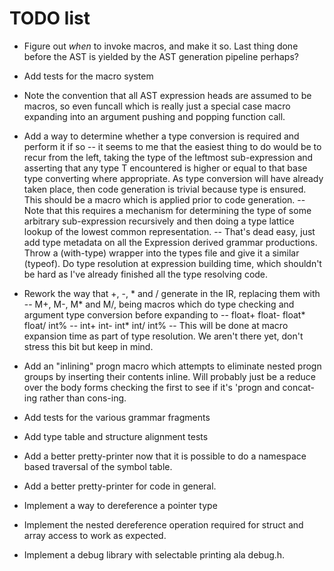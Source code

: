 # TODO list
- Figure out _when_ to invoke macros, and make it so. Last thing done before the
  AST is yielded by the AST generation pipeline perhaps?

- Add tests for the macro system

- Note the convention that all AST expression heads are assumed to be macros, so
  even funcall which is really just a special case macro expanding into an
  argument pushing and popping function call.

- Add a way to determine whether a type conversion is required and perform it if so
  -- it seems to me that the easiest thing to do would be to recur from the left, taking
     the type of the leftmost sub-expression and asserting that any type T encountered is
     higher or equal to that base type converting where appropriate. As type conversion
     will have already taken place, then code generation is trivial because type is ensured.
     This should be a macro which is applied prior to code generation.
  -- Note that this requires a mechanism for determining the type of some
     arbitrary sub-expression recursively and then doing a type lattice lookup
     of the lowest common representation.
     -- That's dead easy, just add type metadata on all the Expression derived
        grammar productions. Throw a (with-type) wrapper into the types file and
        give it a similar (typeof). Do type resolution at expression building
        time, which shouldn't be hard as I've already finished all the type
        resolving code.

- Rework the way that +, -, * and / generate in the IR, replacing them with
  -- M+, M-, M* and M/, being macros which do type checking and argument type conversion before expanding to
  -- float+ float- float* float/ int%
  -- int+ int- int* int/ int%
  -- This will be done at macro expansion time as part of type resolution. We
     aren't there yet, don't stress this bit but keep in mind.

- Add an "inlining" progn macro which attempts to eliminate nested progn groups
  by inserting their contents inline. Will probably just be a reduce over the
  body forms checking the first to see if it's 'progn and concat-ing rather
  than cons-ing.

- Add tests for the various grammar fragments

- Add type table and structure alignment tests

- Add a better pretty-printer now that it is possible to do a namespace based traversal of the symbol table.
- Add a better pretty-printer for code in general.

- Implement a way to dereference a pointer type
- Implement the nested dereference operation required for struct and array access to work as expected.

- Implement a debug library with selectable printing ala debug.h.
